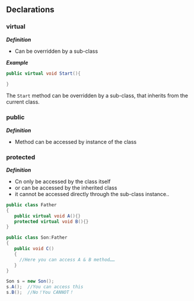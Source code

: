 ## Declarations

### virtual



***Definition***

* Can be overridden by a sub-class



***Example***

```c#
public virtual void Start(){
    
}
```

The `Start` method can be overridden by a sub-class, that inherits from the current class. 

### public

***Definition***

* Method can be accessed by instance of the class



### protected

***Definition***

* Cn only be accessed by the class itself
* or can be accessed by the inherited class
* it cannot be accessed directly through the sub-class instance..



```c#
public class Father
{
   public virtual void A(){}
   protected virtual void B(){}
}

public class Son:Father
{
   public void C()
   {
     //Here you can access A & B method……
   }
}

Son s = new Son();
s.A();  //You can access this
s.B();  //No！You CANNOT！
```

